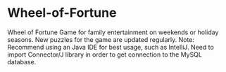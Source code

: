 # Wheel-of-Fortune

Wheel of Fortune Game for family entertainment on weekends or holiday seasons. New puzzles for the game are updated regularly.
Note: Recommend using an Java IDE for best usage, such as IntelliJ. Need to import Connector/J library in order to get connection to the MySQL database.
